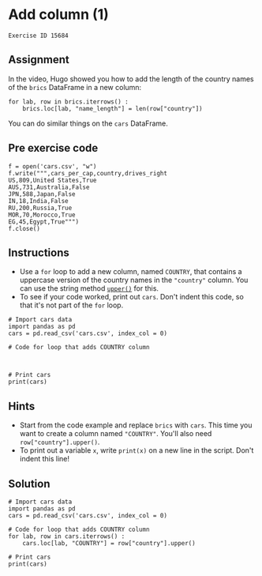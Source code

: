 
#  Add column (1)

```
Exercise ID 15684
```

##  Assignment 

In the video, Hugo showed you how to add the length of the country names of the `brics` DataFrame in a new column:

```
for lab, row in brics.iterrows() :
    brics.loc[lab, "name_length"] = len(row["country"])

```

You can do similar things on the `cars` DataFrame.

##  Pre exercise code 

```
f = open('cars.csv', "w")
f.write(""",cars_per_cap,country,drives_right
US,809,United States,True
AUS,731,Australia,False
JPN,588,Japan,False
IN,18,India,False
RU,200,Russia,True
MOR,70,Morocco,True
EG,45,Egypt,True""")
f.close()
```



##  Instructions 

- Use a `for` loop to add a new column, named `COUNTRY`, that contains a uppercase version of the country names in the `"country"` column. You can use the string method [`upper()`](https://docs.python.org/3/library/stdtypes.html#str.upper) for this.
- To see if your code worked, print out `cars`. Don't indent this code, so that it's not part of the `for` loop.



```
# Import cars data
import pandas as pd
cars = pd.read_csv('cars.csv', index_col = 0)

# Code for loop that adds COUNTRY column



# Print cars
print(cars)
```

##  Hints 

- Start from the code example and replace `brics` with `cars`. This time you want to create a column named `"COUNTRY"`. You'll also need `row["country"].upper()`.
- To print out a variable `x`, write `print(x)` on a new line in the script. Don't indent this line!



##  Solution 

```
# Import cars data
import pandas as pd
cars = pd.read_csv('cars.csv', index_col = 0)

# Code for loop that adds COUNTRY column
for lab, row in cars.iterrows() :
    cars.loc[lab, "COUNTRY"] = row["country"].upper()
    
# Print cars
print(cars)
```


